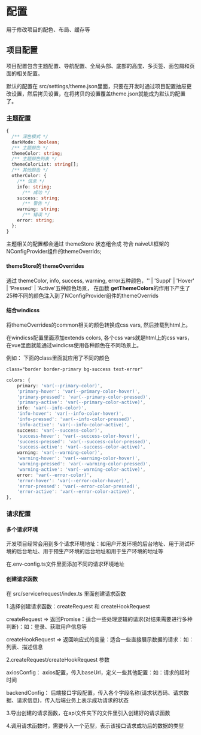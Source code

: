 # 配置

用于修改项目的配色、布局、缓存等

## 项目配置

项目配置包含主题配置、导航配置、全局头部、底部的高度、多页签、面包屑和页面的相关配置。

默认的配置在 src/settings/theme.json里面，只要在开发时通过项目配置抽屉更改设置，然后拷贝设置，在将拷贝的设置覆盖theme.json就能成为默认的配置了。

### 主题配置

```typescript
{
  /** 深色模式 */
  darkMode: boolean;
  /** 主题颜色 */
  themeColor: string;
  /** 主题颜色列表 */
  themeColorList: string[];
  /** 其他颜色 */
  otherColor: {
    /** 信息 */
  	info: string;
	  /** 成功 */
  	success: string;
	  /** 警告 */
  	warning: string;
	  /** 错误 */
  	error: string;
  };
}
```

主题相关的配置都会通过 themeStore 状态组合成 符合 naiveUI框架的NConfigProvider组件的themeOverrids;

#### themeStore的 themeOverrides

通过 themeColor, info, success, warning, error五种颜色，'' | 'Suppl' | 'Hover' | 'Pressed' | 'Active'五种颜色场景， 在函数 **getThemeColors**的作用下产生了 25种不同的颜色注入到了NConfigProvider组件的themeOverrids

#### 结合windicss

将themeOverrides的common相关的颜色转换成css vars, 然后挂载到html上。

在windicss配置里面添加extends colors, 各个css vars就是html上的css vars，在vue里面就能通过windicss使用各种颜色在不同场景上。

例如： 下面的class里面就应用了不同的颜色

```css
class="border border-primary bg-success text-error"
```



```typescript
colors: {
	primary: 'var(--primary-color)',
	'primary-hover': 'var(--primary-color-hover)',
	'primary-pressed': 'var(--primary-color-pressed)',
	'primary-active': 'var(--primary-color-active)',
	info: 'var(--info-color)',
	'info-hover': 'var(--info-color-hover)',
	'info-pressed': 'var(--info-color-pressed)',
	'info-active': 'var(--info-color-active)',
	success: 'var(--success-color)',
	'success-hover': 'var(--success-color-hover)',
	'success-pressed': 'var(--success-color-pressed)',
	'success-active': 'var(--success-color-active)',
	warning: 'var(--warning-color)',
	'warning-hover': 'var(--warning-color-hover)',
	'warning-pressed': 'var(--warning-color-pressed)',
	'warning-active': 'var(--warning-color-active)',
	error: 'var(--error-color)',
	'error-hover': 'var(--error-color-hover)',
	'error-pressed': 'var(--error-color-pressed)',
	'error-active': 'var(--error-color-active)',
},
```



### 请求配置

#### 多个请求环境

开发项目经常会用到多个请求环境地址：如用户开发环境的后台地址、用于测试环境的后台地址、用于预生产环境的后台地址和用于生产环境的地址等

在.env-config.ts文件里面添加不同的请求环境地址

#### 创建请求函数

在 src/service/request/index.ts 里面创建请求函数

1.选择创建请求函数：createRequest 和 createHookRequest

createRequest => 返回Promise：适合一些处理逻辑的请求(对结果需要进行多种判断)：如：登录、获取用户信息等

createHookRequest => 返回响应式的变量：适合一些直接展示数据的请求：如：列表、描述信息

2.createRequest/createHookRequest 参数

axiosConfig： axios配置，传入baseUrl，定义一些其他配置：如：请求的超时时间

backendConfig：  后端接口字段配置，传入各个字段名称(请求状态码、请求数据、请求信息)，传入后端业务上表示成功请求的状态

3.导出创建的请求函数，在api文件夹下的文件里引入创建好的请求函数

4.调用请求函数时，需要传入一个范型，表示该接口请求成功后的数据的类型



